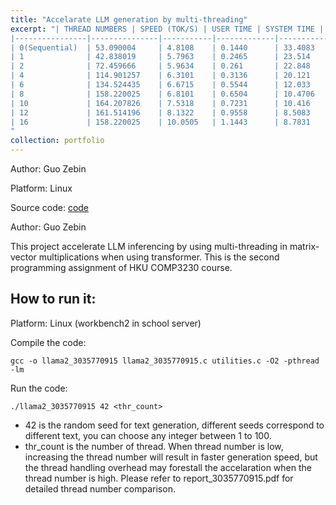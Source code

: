 ```yaml
---
title: "Accelarate LLM generation by multi-threading"
excerpt: "| THREAD NUMBERS | SPEED (TOK/S) | USER TIME | SYSTEM TIME | USE TIME/SYSTEM TIME |<br/>
|----------------|---------------|-----------|-------------|----------------------|<br/>
| 0(Sequential)  | 53.090004     | 4.8108    | 0.1440      | 33.4083              |<br/>
| 1              | 42.838019     | 5.7963    | 0.2465      | 23.514               |<br/>
| 2              | 72.459666     | 5.9634    | 0.261       | 22.848               |<br/>
| 4              | 114.901257    | 6.3101    | 0.3136      | 20.121               |<br/>
| 6              | 134.524435    | 6.6715    | 0.5544      | 12.033               |<br/>
| 8              | 158.220025    | 6.8101    | 0.6504      | 10.4706              |<br/>
| 10             | 164.207826    | 7.5318    | 0.7231      | 10.416               |<br/>
| 12             | 161.514196    | 8.1322    | 0.9558      | 8.5083               |<br/>
| 16             | 158.220025    | 10.0505   | 1.1443      | 8.7831               |
"
collection: portfolio
---
```

Author: Guo Zebin

Platform: Linux

Source code: [code](https://github.com/SILENT-GUO/LLM-Accelaration-by-Multithreading)

Author: Guo Zebin

This project accelerate LLM inferencing by using multi-threading in matrix-vector multiplications when using transformer.
This is the second programming assignment of HKU COMP3230 course.

## How to run it:
Platform: Linux (workbench2 in school server)

Compile the code: 
```
gcc -o llama2_3035770915 llama2_3035770915.c utilities.c -O2 -pthread -lm
```
Run the code:
```
./llama2_3035770915 42 <thr_count>
```
+ 42 is the random seed for text generation, different seeds correspond to different text, you can choose any integer between 1 to 100.
+ thr_count is the number of thread. When thread number is low, increasing the thread number will result in faster generation speed, but the thread handling overhead may forestall the accelaration when the thread number is high. Please refer to report_3035770915.pdf for detailed thread number comparison.









